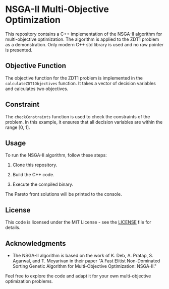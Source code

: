 # NSGA-II Multi-Objective Optimization

This repository contains a C++ implementation of the NSGA-II algorithm for multi-objective optimization. The algorithm is applied to the ZDT1 problem as a demonstration. Only modern C++ std library is used and no raw pointer is presented.

## Objective Function

The objective function for the ZDT1 problem is implemented in the `calculateZDT1Objectives` function. It takes a vector of decision variables and calculates two objectives.

## Constraint

The `checkConstraints` function is used to check the constraints of the problem. In this example, it ensures that all decision variables are within the range [0, 1].



## Usage

To run the NSGA-II algorithm, follow these steps:

1. Clone this repository.

2. Build the C++ code.

3. Execute the compiled binary.

The Pareto front solutions will be printed to the console.


## License

This code is licensed under the MIT License - see the [LICENSE](LICENSE) file for details.

## Acknowledgments

- The NSGA-II algorithm is based on the work of K. Deb, A. Pratap, S. Agarwal, and T. Meyarivan in their paper "A Fast Elitist Non-Dominated Sorting Genetic Algorithm for Multi-Objective Optimization: NSGA-II."

Feel free to explore the code and adapt it for your own multi-objective optimization problems.